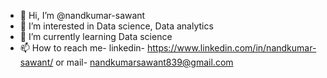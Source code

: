 - 👋 Hi, I’m @nandkumar-sawant
- 👀 I’m interested in Data science, Data analytics
- 🌱 I’m currently learning Data science
- 📫 How to reach me- linkedin- https://www.linkedin.com/in/nandkumar-sawant/   or  mail- nandkumarsawant839@gmail.com

<!---
nandkumar-sawant/nandkumar-sawant is a ✨ special ✨ repository because its `README.md` (this file) appears on your GitHub profile.
You can click the Preview link to take a look at your changes.
--->
